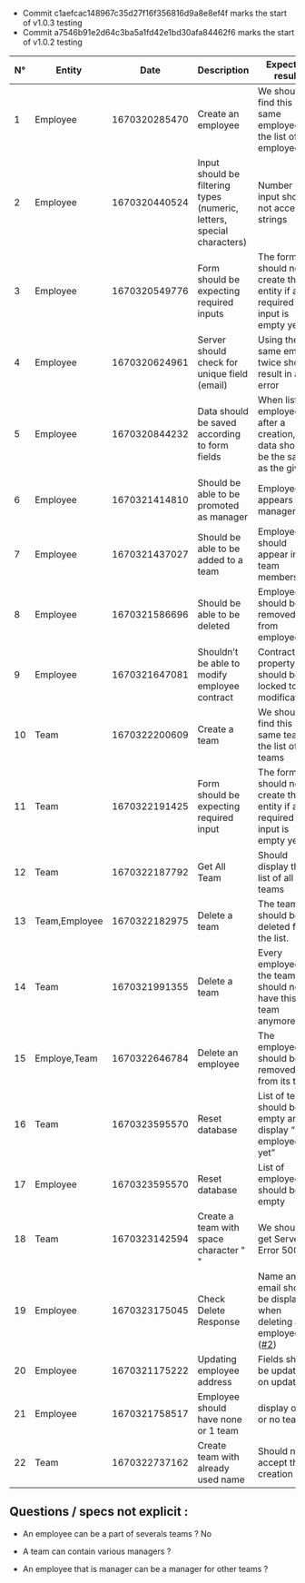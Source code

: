 - Commit c1aefcac148967c35d27f16f356816d9a8e8ef4f marks the start of v1.0.3 testing
- Commit a7546b91e2d64c3ba5a1fd42e1bd30afa84462f6 marks the start of v1.0.2 testing

| N° | Entity        | Date | Description                                                            | Expected result                                                               | Validated                                  |
| -- | ------------- | ---- | ---------------------------------------------------------------------- | ----------------------------------------------------------------------------- | ------------------------------------------ |
| 1  | Employee      |   1670320285470   | Create an employee                                                     | We should find this same employee in the list of employees.                   | Yes                                        |
| 2  | Employee      |   1670320440524   | Input should be filtering types (numeric, letters, special characters) | Number input should not accept strings                                        | No (Zip code field accept negative values) (https://github.com/azerpas/efrei-2023-st2-tst-prj-i/issues/11) |
| 3  | Employee      |   1670320549776   | Form should be expecting required inputs                               | The form should not create the entity if a required input is empty yet.       | Yes                                        |
| 4  | Employee      |   1670320624961   | Server should check for unique field (email)                           | Using the same email twice should result in an error                          | No (should not be accepted) (https://github.com/azerpas/efrei-2023-st2-tst-prj-i/issues/13)               |
| 5  | Employee      |   1670320844232   | Data should be saved according to form fields                          | When listing employees after a creation, data should be the same as the given |  Yes                                          |
| 6  | Employee      |   1670321414810   | Should be able to be promoted as manager                               | Employee appears as manager                                                   | Yes                                        |
| 7  | Employee      |   1670321437027   | Should be able to be added to a team                                   | Employee should appear in team members list                                   | Yes                                        |
| 8  | Employee      |   1670321586696   | Should be able to be deleted                                           | Employee should be removed from employee list                                 | Yes                                          |
| 9  | Employee      |   1670321647081   | Shouldn’t be able to modify employee contract                          | Contract property should be locked to modifications                           |  No: the contract readonly date property can be modified if we modify the HTML    (https://github.com/azerpas/efrei-2023-st2-tst-prj-i/issues/14)                                      |
| 10 | Team   |   1670322200609   | Create a team                                                                 | We should find this same team in the list of teams                            |   Yes                                         |
| 11 | Team          |   1670322191425   | Form should be expecting required input                                | The form should not create the entity if a required input is empty yet        |  No          (https://github.com/azerpas/efrei-2023-st2-tst-prj-i/issues/1)                                 |
| 12 | Team      |   1670322187792   |   Get All Team                                                             | Should display the list of all the teams                          |          Yes                                  |
| 13 | Team,Employee |   1670322182975   | Delete a team                                                          | The team should be deleted from the list.                                     |   Yes                                         |
| 14 | Team          |   1670321991355   | Delete a team                                                          | Every employees of the team should not have this team anymore.                |  No, the employee belonging to the team is getting deleted also    (https://github.com/azerpas/efrei-2023-st2-tst-prj-i/issues/15)                                      |
| 15 | Employe,Team  |  1670322646784   | Delete an employee                                                     | The employee should be removed from its team                             |    Yes                                        |
| 16 | Team          |  1670323595570      | Reset database                                                         | List of team should be empty and display “No employees yet”                   |         Yes                                   |
| 17 | Employee      |  1670323595570      | Reset database                                                         | List of employee should be empty                                              |         Yes                                   |
| 18 | Team   |   1670323142594   | Create a team with space character " "                                        | We shouldn't get Server Error 500                           |   No (Fail with Server Error 500)  (https://github.com/azerpas/efrei-2023-st2-tst-prj-i/issues/1)                |
| 19 | Employee  |   1670323175045   |   Check Delete Response            |      Name and email should be display when deleting an employee ([#2](https://github.com/azerpas/efrei-2023-st2-tst-prj-i/issues/2))                            |   Yes                                         |
| 20 | Employee | 1670321175222 | Updating employee address | Fields should be updated on update | No (https://github.com/azerpas/efrei-2023-st2-tst-prj-i/issues/16)|
| 21 | Employee | 1670321758517 | Employee should have none or 1 team | display one or no team | Yes |
| 22  | Team          | 1670322737162 | Create team with already used name                                     | Should not accept the creation | Yes |

## Questions / specs not explicit : 

- An employee can be a part of severals teams ? No

- A team can contain various managers ?

- An employee that is manager can be a manager for other teams ? 

 
